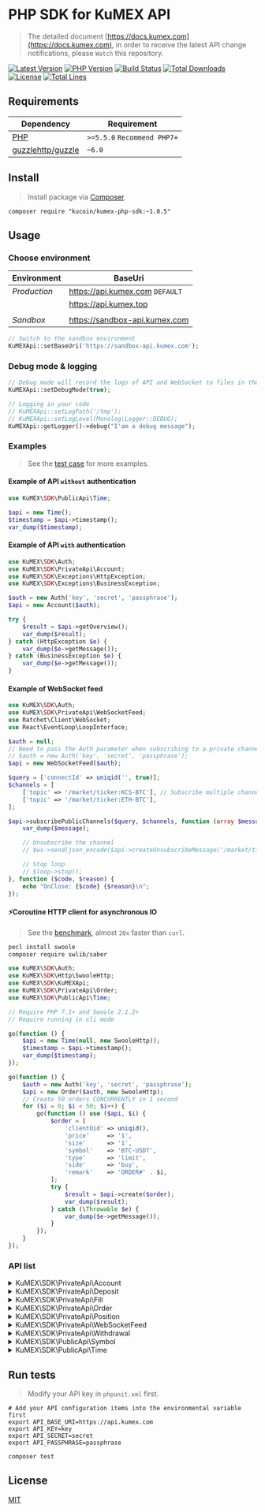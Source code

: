 
# PHP SDK for KuMEX API
> The detailed document [https://docs.kumex.com](https://docs.kumex.com), in order to receive the latest API change notifications, please `Watch` this repository.

[![Latest Version](https://img.shields.io/github/release/Kucoin/kumex-php-sdk.svg)](https://github.com/Kucoin/kumex-php-sdk/releases)
[![PHP Version](https://img.shields.io/packagist/php-v/Kucoin/kumex-php-sdk.svg?color=green)](https://secure.php.net)
[![Build Status](https://travis-ci.org/Kucoin/kumex-php-sdk.svg?branch=master)](https://travis-ci.org/Kucoin/kumex-php-sdk)
[![Total Downloads](https://poser.pugx.org/Kucoin/kumex-php-sdk/downloads)](https://packagist.org/packages/Kucoin/kumex-php-sdk)
[![License](https://poser.pugx.org/Kucoin/kumex-php-sdk/license)](LICENSE)
[![Total Lines](https://tokei.rs/b1/github/Kucoin/kumex-php-sdk)](https://github.com/Kucoin/kumex-php-sdk)

## Requirements

| Dependency | Requirement |
| -------- | -------- |
| [PHP](https://secure.php.net/manual/en/install.php) | `>=5.5.0` `Recommend PHP7+` |
| [guzzlehttp/guzzle](https://github.com/guzzle/guzzle) | `~6.0` |

## Install
> Install package via [Composer](https://getcomposer.org/).

```shell
composer require "kucoin/kumex-php-sdk:~1.0.5"
```

## Usage

### Choose environment

| Environment | BaseUri |
|    -------- | -------- |
| *Production* | https://api.kumex.com `DEFAULT` | 
|              | https://api.kumex.top |
| | |--------  | -------- |
| *Sandbox* | https://sandbox-api.kumex.com |

```php
// Switch to the sandbox environment
KuMEXApi::setBaseUri('https://sandbox-api.kumex.com');
```

### Debug mode & logging

```php
// Debug mode will record the logs of API and WebSocket to files in the directory "KuMEXApi::getLogPath()" according to the minimum log level "KuMEXApi::getLogLevel()".
KuMEXApi::setDebugMode(true);

// Logging in your code
// KuMEXApi::setLogPath('/tmp');
// KuMEXApi::setLogLevel(Monolog\Logger::DEBUG);
KuMEXApi::getLogger()->debug("I'am a debug message");
```

### Examples
> See the [test case](tests) for more examples.

#### Example of API `without` authentication

```php
use KuMEX\SDK\PublicApi\Time;

$api = new Time();
$timestamp = $api->timestamp();
var_dump($timestamp);
```

#### Example of API `with` authentication

```php
use KuMEX\SDK\Auth;
use KuMEX\SDK\PrivateApi\Account;
use KuMEX\SDK\Exceptions\HttpException;
use KuMEX\SDK\Exceptions\BusinessException;

$auth = new Auth('key', 'secret', 'passphrase');
$api = new Account($auth);

try {
    $result = $api->getOverview();
    var_dump($result);
} catch (HttpException $e) {
    var_dump($e->getMessage());
} catch (BusinessException $e) {
    var_dump($e->getMessage());
}
```

#### Example of WebSocket feed

```php
use KuMEX\SDK\Auth;
use KuMEX\SDK\PrivateApi\WebSocketFeed;
use Ratchet\Client\WebSocket;
use React\EventLoop\LoopInterface;

$auth = null;
// Need to pass the Auth parameter when subscribing to a private channel($api->subscribePrivateChannel()).
// $auth = new Auth('key', 'secret', 'passphrase');
$api = new WebSocketFeed($auth);

$query = ['connectId' => uniqid('', true)];
$channels = [
    ['topic' => '/market/ticker:KCS-BTC'], // Subscribe multiple channels
    ['topic' => '/market/ticker:ETH-BTC'],
];

$api->subscribePublicChannels($query, $channels, function (array $message, WebSocket $ws, LoopInterface $loop) use ($api) {
    var_dump($message);

    // Unsubscribe the channel
    // $ws->send(json_encode($api->createUnsubscribeMessage('/market/ticker:ETH-BTC')));

    // Stop loop
    // $loop->stop();
}, function ($code, $reason) {
    echo "OnClose: {$code} {$reason}\n";
});
```

#### ⚡️Coroutine HTTP client for asynchronous IO
> See the [benchmark](examples/BenchmarkCoroutine.php), almost `20x` faster than `curl`.

```bash
pecl install swoole
composer require swlib/saber
```

```php
use KuMEX\SDK\Auth;
use KuMEX\SDK\Http\SwooleHttp;
use KuMEX\SDK\KuMEXApi;
use KuMEX\SDK\PrivateApi\Order;
use KuMEX\SDK\PublicApi\Time;

// Require PHP 7.1+ and Swoole 2.1.2+
// Require running in cli mode

go(function () {
    $api = new Time(null, new SwooleHttp));
    $timestamp = $api->timestamp();
    var_dump($timestamp);
});

go(function () {
    $auth = new Auth('key', 'secret', 'passphrase');
    $api = new Order($auth, new SwooleHttp);
    // Create 50 orders CONCURRENTLY in 1 second
    for ($i = 0; $i < 50; $i++) {
        go(function () use ($api, $i) {
            $order = [
                'clientOid' => uniqid(),
                'price'     => '1',
                'size'      => '1',
                'symbol'    => 'BTC-USDT',
                'type'      => 'limit',
                'side'      => 'buy',
                'remark'    => 'ORDER#' . $i,
            ];
            try {
                $result = $api->create($order);
                var_dump($result);
            } catch (\Throwable $e) {
                var_dump($e->getMessage());
            }
        });
    }
});
```

### API list

<details>
<summary>KuMEX\SDK\PrivateApi\Account</summary>

| API | Authentication | Description |
| -------- | -------- | -------- |
| KuMEX\SDK\PrivateApi\Account::getOverview() | YES | https://docs.kumex.com/#account |
| KuMEX\SDK\PrivateApi\Account::getTransactionHistory() | YES | https://docs.kumex.com/#get-transaction-history |
| KuMEX\SDK\PrivateApi\Account::transferIn() | YES | https://docs.kumex.com/#transfer-funds-from-kucoin-main-account-to-kumex-account |
| KuMEX\SDK\PrivateApi\Account::transferOut() | YES | https://docs.kumex.com/##transfer-funds-from-kumex-account-to-kucoin-main-account |
| KuMEX\SDK\PrivateApi\Account::cancelTransferOut() | YES | https://docs.kumex.com/#cancel-transfer-out-request |
| KuMEX\SDK\PrivateApi\Account::getTransferList() | YES | https://docs.kumex.com/#get-transfer-out-request-records |
</details>

<details>
<summary>KuMEX\SDK\PrivateApi\Deposit</summary>

| API | Authentication | Description |
| -------- | -------- | -------- |
| KuMEX\SDK\PrivateApi\Deposit::getAddress() | YES | https://docs.kumex.com/#get-deposit-address |
| KuMEX\SDK\PrivateApi\Deposit::getDeposits() | YES | https://docs.kumex.com/#get-deposit-list |

</details>

<details>
<summary>KuMEX\SDK\PrivateApi\Fill</summary>

| API | Authentication | Description |
| -------- | -------- | -------- |
| KuMEX\SDK\PrivateApi\Fill::getFills() | YES | https://docs.kumex.com/#list-fills |
| KuMEX\SDK\PrivateApi\Fill::getRecentList() | YES | https://docs.kumex.com/#recent-fills |
</details>

<details>
<summary>KuMEX\SDK\PrivateApi\Order</summary>

| API | Authentication | Description |
| -------- | -------- | -------- |
| KuMEX\SDK\PrivateApi\Order::create() | YES | https://docs.kumex.com/#place-a-new-order |
| KuMEX\SDK\PrivateApi\Order::cancel() | YES | https://docs.kumex.com/#cancel-an-order |
| KuMEX\SDK\PrivateApi\Order::batchCancel() | YES | https://docs.kumex.com/#cancel-all-orders |
| KuMEX\SDK\PrivateApi\Order::stopOrders() | YES | https://docs.kumex.com/#list-orders |
| KuMEX\SDK\PrivateApi\Order::getList() | YES | https://docs.kumex.com/#get-v1-historical-orders-list |
| KuMEX\SDK\PrivateApi\Order::getStopOrders() | YES | https://docs.kumex.com/#get-an-order |
| KuMEX\SDK\PrivateApi\Order::getRecentDoneOrders() | YES | https://docs.kumex.com/#recent-orders |
| KuMEX\SDK\PrivateApi\Order::getDetail() | YES | https://docs.kumex.com/#recent-orders |
| KuMEX\SDK\PrivateApi\Order::getOpenOrderStatistics() | YES | https://docs.kumex.com/#recent-orders |

</details>
<details>
<summary>KuMEX\SDK\PrivateApi\Position</summary>

| API | Authentication | Description |
| -------- | -------- | -------- |
| KuMEX\SDK\PrivateApi\Position::getList() | YES | https://docs.kumex.com/cn/#8ac5d40a0e |
| KuMEX\SDK\PrivateApi\Position::getDetail() | YES | https://docs.kumex.com/cn/#844f298257 |
| KuMEX\SDK\PrivateApi\Position::changeAutoAppendStatus() | YES | https://docs.kumex.com/cn/#ea38e3e686 |
| KuMEX\SDK\PrivateApi\Position::marginAppend() | YES | https://docs.kumex.com/cn/#a98204e576 |
</details>

<details>
<summary>KuMEX\SDK\PrivateApi\WebSocketFeed</summary>

| API | Authentication | Description |
| -------- | -------- | -------- |
| KuMEX\SDK\PrivateApi\WebSocketFeed::getPublicServer() | NO | https://docs.kumex.com/#apply-connect-token |
| KuMEX\SDK\PrivateApi\WebSocketFeed::getPrivateServer() | YES | https://docs.kumex.com/#apply-connect-token |
| KuMEX\SDK\PrivateApi\WebSocketFeed::subscribePublicChannel() | NO | https://docs.kumex.com/#public-channels |
| KuMEX\SDK\PrivateApi\WebSocketFeed::subscribePublicChannels() | NO | https://docs.kumex.com/#public-channels |
| KuMEX\SDK\PrivateApi\WebSocketFeed::subscribePrivateChannel() | YES | https://docs.kumex.com/#private-channels |
| KuMEX\SDK\PrivateApi\WebSocketFeed::subscribePrivateChannels() | YES | https://docs.kumex.com/#private-channels |

</details>

<details>
<summary>KuMEX\SDK\PrivateApi\Withdrawal</summary>

| API | Authentication | Description |
| -------- | -------- | -------- |
| KuMEX\SDK\PrivateApi\Withdrawal::getQuotas() | YES | https://docs.kumex.com/#get-withdrawal-quotas |
| KuMEX\SDK\PrivateApi\Withdrawal::getList() | YES | https://docs.kumex.com/#get-withdrawals-list |
| KuMEX\SDK\PrivateApi\Withdrawal::apply() | YES | https://docs.kumex.com/#apply-withdraw |
| KuMEX\SDK\PrivateApi\Withdrawal::cancel() | YES | https://docs.kumex.com/#cancel-withdrawal |

</details>

<details>
<summary>KuMEX\SDK\PublicApi\Symbol</summary>

| API | Authentication | Description |
| -------- | -------- | -------- |
| KuMEX\SDK\PublicApi\Symbol::getTicker() | NO | https://docs.kumex.com/#get-ticker |
| KuMEX\SDK\PublicApi\Symbol::getLevel2Snapshot() | NO | https://docs.kumex.com/#get-full-order-book-level-2 |
| KuMEX\SDK\PublicApi\Symbol::getLevel3Snapshot() | NO | https://docs.kumex.com/#get-full-order-book-level-3 |
| KuMEX\SDK\PublicApi\Symbol::getLevel2Message() | NO | https://docs.kumex.com/##level-2-pulling-messages |
| KuMEX\SDK\PublicApi\Symbol::getLevel3Message() | NO | https://docs.kumex.com/##level-3-pulling-messages |
| KuMEX\SDK\PublicApi\Symbol::getTradeHistory() | NO | https://docs.kumex.com/#get-trade-histories |

</details>

<details>
<summary>KuMEX\SDK\PublicApi\Time</summary>

| API | Authentication | Description |
| -------- | -------- | -------- |
| KuMEX\SDK\PublicApi\Time::timestamp() | NO | https://docs.kumex.com/#server-time |

</details>

## Run tests
> Modify your API key in `phpunit.xml` first.

```shell
# Add your API configuration items into the environmental variable first
export API_BASE_URI=https://api.kumex.com
export API_KEY=key
export API_SECRET=secret
export API_PASSPHRASE=passphrase

composer test
```

## License

[MIT](LICENSE)
